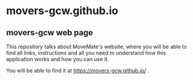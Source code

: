 # movers-gcw.github.io
## movers-gcw web page

This repository talks about MoveMate's website, 
where you will be able to find all links, 
instructions and all you need to understand how this application works and how you can use it.

You will be able to find it at https://movers-gcw.github.io/ .
